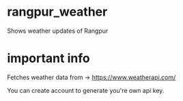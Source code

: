 # rangpur_weather

Shows weather updates of Rangpur

# important info

Fetches weather data from -> https://www.weatherapi.com/

You can create account to generate you're own api key.

